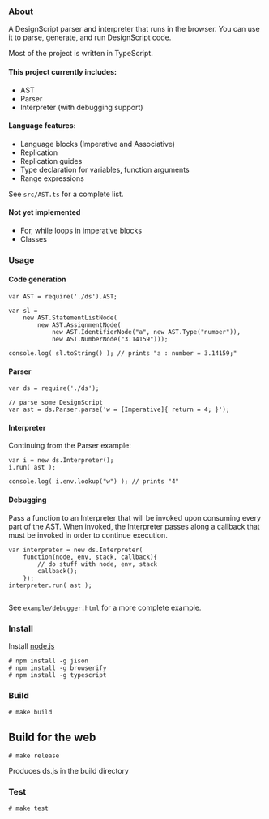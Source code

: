 ### About

A DesignScript parser and interpreter that runs in the browser. You can use it to parse, generate, and run DesignScript code.

Most of the project is written in TypeScript.

#### This project currently includes:

* AST
* Parser
* Interpreter (with debugging support)

#### Language features:

* Language blocks (Imperative and Associative)
* Replication
* Replication guides
* Type declaration for variables, function arguments
* Range expressions

See `src/AST.ts` for a complete list.

#### Not yet implemented

* For, while loops in imperative blocks
* Classes

### Usage

#### Code generation

```
var AST = require('./ds').AST;

var sl = 
	new AST.StatementListNode(
		new AST.AssignmentNode(
			new AST.IdentifierNode("a", new AST.Type("number")),
			new AST.NumberNode("3.14159")));
		
console.log( sl.toString() ); // prints "a : number = 3.14159;"

```

#### Parser

```
var ds = require('./ds');

// parse some DesignScript
var ast = ds.Parser.parse('w = [Imperative]{ return = 4; }'); 
```

#### Interpreter

Continuing from the Parser example:

```
var i = new ds.Interpreter();
i.run( ast ); 

console.log( i.env.lookup("w") ); // prints "4"
```

#### Debugging

Pass a function to an Interpreter that will be invoked upon consuming every part of the AST. When invoked, the Interpreter passes along a callback that must be invoked in order to continue execution.

```
var interpreter = new ds.Interpreter(
	function(node, env, stack, callback){
		// do stuff with node, env, stack
		callback();
	});
interpreter.run( ast ); 
 
```

See `example/debugger.html` for a more complete example.

### Install

Install [node.js](http://www.nodejs.org)

```
# npm install -g jison
# npm install -g browserify
# npm install -g typescript
```

### Build

```
# make build
```

## Build for the web

```
# make release
```
Produces ds.js in the build directory

### Test

```
# make test
```
